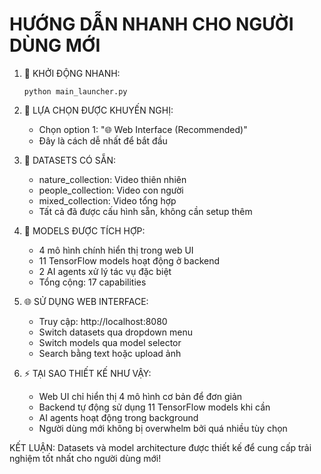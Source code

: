 
HƯỚNG DẪN NHANH CHO NGƯỜI DÙNG MỚI
=====================================

1. 🚀 KHỞI ĐỘNG NHANH:
   ```
   python main_launcher.py
   ```
   
2. 🎯 LỰA CHỌN ĐƯỢC KHUYẾN NGHỊ:
   - Chọn option 1: "🌐 Web Interface (Recommended)" 
   - Đây là cách dễ nhất để bắt đầu
   
3. 📂 DATASETS CÓ SẴN:
   - nature_collection: Video thiên nhiên
   - people_collection: Video con người  
   - mixed_collection: Video tổng hợp
   - Tất cả đã được cấu hình sẵn, không cần setup thêm
   
4. 🤖 MODELS ĐƯỢC TÍCH HỢP:
   - 4 mô hình chính hiển thị trong web UI
   - 11 TensorFlow models hoạt động ở backend
   - 2 AI agents xử lý tác vụ đặc biệt
   - Tổng cộng: 17 capabilities
   
5. 🌐 SỬ DỤNG WEB INTERFACE:
   - Truy cập: http://localhost:8080
   - Switch datasets qua dropdown menu
   - Switch models qua model selector
   - Search bằng text hoặc upload ảnh
   
6. ⚡ TẠI SAO THIẾT KẾ NHƯ VẬY:
   - Web UI chỉ hiển thị 4 mô hình cơ bản để đơn giản
   - Backend tự động sử dụng 11 TensorFlow models khi cần
   - AI agents hoạt động trong background
   - Người dùng mới không bị overwhelm bởi quá nhiều tùy chọn

KẾT LUẬN: Datasets và model architecture được thiết kế 
để cung cấp trải nghiệm tốt nhất cho người dùng mới!
